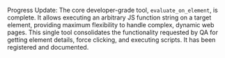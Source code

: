 Progress Update: The core developer-grade tool, `evaluate_on_element`, is complete. It allows executing an arbitrary JS function string on a target element, providing maximum flexibility to handle complex, dynamic web pages. This single tool consolidates the functionality requested by QA for getting element details, force clicking, and executing scripts. It has been registered and documented.